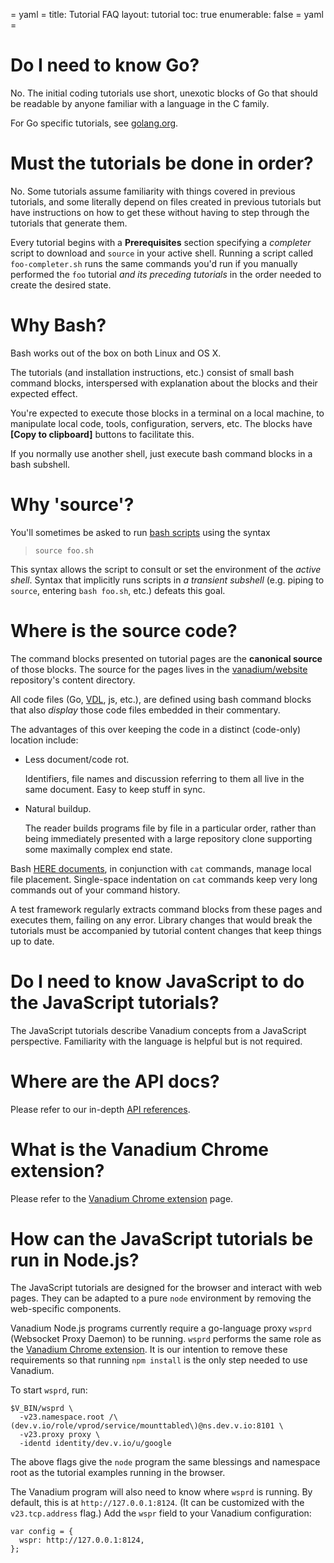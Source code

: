 = yaml =
title: Tutorial FAQ
layout: tutorial
toc: true
enumerable: false
= yaml =

# Do I need to know Go?

No. The initial coding tutorials use short, unexotic blocks of Go that
should be readable by anyone familiar with a language in the C family.

For Go specific tutorials, see [golang.org].

# Must the tutorials be done in order?

No. Some tutorials assume familiarity with things covered in previous
tutorials, and some literally depend on files created in previous tutorials
but have instructions on how to get these without having to step through the
tutorials that generate them.

Every tutorial begins with a __Prerequisites__ section specifying a
_completer_ script to download and `source` in your active shell.
Running a script called `foo-completer.sh` runs the same commands
you'd run if you manually performed the `foo` tutorial _and its
preceding tutorials_ in the order needed to create the desired state.

# Why Bash?

Bash works out of the box on both Linux and OS X.

The tutorials (and installation instructions, etc.) consist of small
bash command blocks, interspersed with explanation about the blocks
and their expected effect.

You're expected to execute those blocks in a terminal on a local
machine, to manipulate local code, tools, configuration, servers, etc.
The blocks have __[Copy to clipboard]__ buttons to facilitate this.

If you normally use another shell, just execute bash command blocks
in a bash subshell.

# Why 'source'?

You'll sometimes be asked to run [bash scripts] using the syntax

> `source foo.sh`

This syntax allows the script to consult or set the environment of the
_active shell_.  Syntax that implicitly runs scripts in _a transient
subshell_ (e.g. piping to `source`, entering `bash foo.sh`, etc.)
defeats this goal.

# Where is the source code?

The command blocks presented on tutorial pages are the __canonical source__ of
those blocks. The source for the pages lives in the [vanadium/website]
repository's content directory.

All code files (Go, [VDL], js, etc.), are defined using bash command
blocks that also _display_ those code files embedded in their
commentary.

The advantages of this over keeping the code in a distinct (code-only)
location include:

* Less document/code rot.

  Identifiers, file names and discussion referring to them all live in
  the same document.  Easy to keep stuff in sync.

* Natural buildup.

  The reader builds programs file by file in a particular order,
  rather than being immediately presented with a large repository
  clone supporting some maximally complex end state.

Bash [HERE documents], in conjunction with `cat` commands, manage local
file placement.  Single-space indentation on `cat` commands keep very
long commands out of your command history.

A test framework regularly extracts command blocks from these pages
and executes them, failing on any error.  Library changes that would
break the tutorials must be accompanied by tutorial content changes
that keep things up to date.

# Do I need to know JavaScript to do the JavaScript tutorials?

The JavaScript tutorials describe Vanadium concepts from a JavaScript
perspective. Familiarity with the language is helpful but is not required.

# Where are the API docs?

Please refer to our in-depth [API references].

# What is the Vanadium Chrome extension?

Please refer to the
[Vanadium Chrome extension] page.

# How can the JavaScript tutorials be run in Node.js?

The JavaScript tutorials are designed for the browser and interact with web
pages. They can be adapted to a pure `node` environment by removing the
web-specific components.

Vanadium Node.js programs currently require a go-language proxy `wsprd`
(Websocket Proxy Daemon) to be running. `wsprd` performs the same role as the
[Vanadium Chrome extension]. It is our intention to remove these requirements
so that running `npm install` is the only step needed to use Vanadium.

To start `wsprd`, run:

```
$V_BIN/wsprd \
  -v23.namespace.root /\(dev.v.io/role/vprod/service/mounttabled\)@ns.dev.v.io:8101 \
  -v23.proxy proxy \
  -identd identity/dev.v.io/u/google
```

The above flags give the `node` program the same blessings and namespace root as
the tutorial examples running in the browser.

The Vanadium program will also need to know where `wsprd` is running. By default,
this is at `http://127.0.0.1:8124`. (It can be customized with the
`v23.tcp.address` flag.) Add the `wspr` field to your Vanadium configuration:

```
var config = {
  wspr: http://127.0.0.1:8124,
};
```

[VDL]: /glossary.html#vanadium-definition-language-vdl-
[golang.org]: http://golang.org/
[bash scripts]: #why-bash-
[HERE documents]: http://tldp.org/LDP/abs/html/here-docs.html
[vanadium/website]: https://github.com/vanadium/website
[API references]: /docs.html
[Vanadium Chrome extension]: /tools/vanadium-chrome-extension.html
